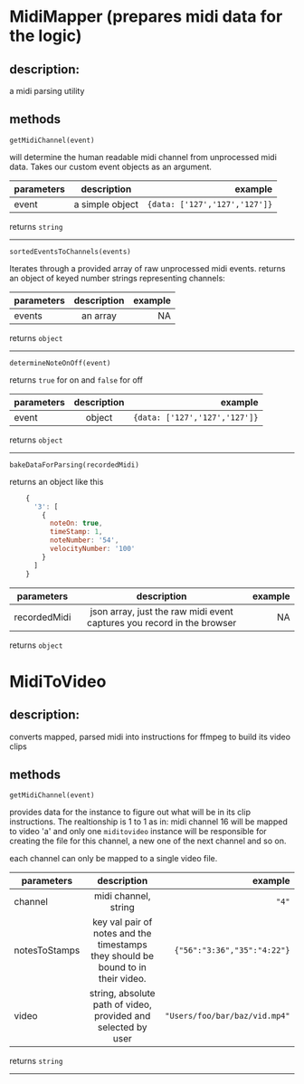 
# MidiMapper (prepares midi data for the logic)


## description: 

a midi parsing utility 

## methods 

`getMidiChannel(event)`

will determine the human readable midi channel from unprocessed midi data. Takes our custom event objects as an argument. 

| parameters        | description           | example  |
| ------------- |:-------------:| -----:|
| event   | a simple object  | `{data: ['127','127','127']}` | 



returns `string`

---


`sortedEventsToChannels(events)`


Iterates through a provided array of raw unprocessed midi events. returns an object of keyed number strings representing channels:

| parameters        | description           | example  |
| ------------- |:-------------:| -----:|
| events   | an array  | NA | 

returns `object`

---


`determineNoteOnOff(event)`


returns `true` for on and `false` for off 

| parameters        | description           | example  |
| ------------- |:-------------:| -----:|
| event  | object  | `{data: ['127','127','127']}` | 

returns `object`



  
  ---

`bakeDataForParsing(recordedMidi)`


returns an object 
like this 

``` javascript
    {
      '3': [
        {
          noteOn: true,
          timeStamp: 1,
          noteNumber: '54',
          velocityNumber: '100'
        }
      ]
    }
```

| parameters        | description           | example  |
| ------------- |:-------------:| -----:|
| recordedMidi  | json array, just the raw midi event captures you record in the browser  | NA| 

returns `object`




# MidiToVideo

## description: 

converts mapped, parsed midi into instructions for ffmpeg to build its video clips 

## methods 

`getMidiChannel(event)`

provides data for the instance to figure out what will be in its clip instructions. The realtionship is 1 to 1 as in: midi channel 16 will be mapped to video 'a' and only one `miditovideo` instance will be responsible for creating the file for this channel, a new one of the next channel and so on. 

each channel can only be mapped to a single video file. 

| parameters        | description           | example  |
| ------------- |:-------------:| -----:|
| channel   | midi channel, string  | `"4"` | 
| notesToStamps   | key val pair of notes and the timestamps they should be bound to in their video.  | `{"56":"3:36","35":"4:22"}` | 
| video   | string, absolute path of video, provided and selected by user  | `"Users/foo/bar/baz/vid.mp4"` | 



returns `string`

---











